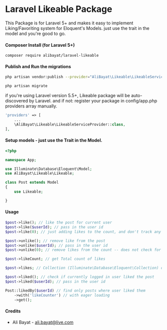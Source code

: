 Laravel Likeable Package
============

This Package is for Laravel 5+ and makes it easy to implement Liking/Favoriting system for Eloquent's Models. just use the trait in the model and you're good to go.

#### Composer Install (for Laravel 5+)

	composer require alibayat/laravel-likeable

#### Publish and Run the migrations


```bash
php artisan vendor:publish --provider="AliBayat\Likeable\LikeableServiceProvider" --tag=migrations

php artisan migrate
```


if you're using Laravel version 5.5+, Likeable package will be auto-discovered by Laravel. and if not: register your package in config/app.php providers array manually.
```php
'providers' => [
	...
	\AliBayat\Likeable\LikeableServiceProvider::class,
],
```


#### Setup models - just use the Trait in the Model.

```php
<?php

namespace App;

use Illuminate\Database\Eloquent\Model;
use AliBayat\Likeable\Likeable;

class Post extends Model
{
	use Likeable;

}

```

#### Usage

```php
$post->like(); // like the post for current user
$post->like($userId); // pass in the user id
$post->like(0); // just adding likes to the count, and don't track any user

$post->unlike(); // remove like from the post
$post->unlike($userId); // pass in the user id
$post->unlike(0); // remove likes from the count -- does not check for user

$post->likeCount; // get Total count of likes

$post->likes; // Collection (Illuminate\Database\Eloquent\Collection) of existing likes 

$post->liked(); // check if currently logged in user liked the post
$post->liked($userId); // pass in the user id

Post::likedBy($userId) // find only posts where user liked them
	->with('likeCounter') // with eager loading
	->get();
```

#### Credits

 - Ali Bayat - <ali.bayat@live.com>
